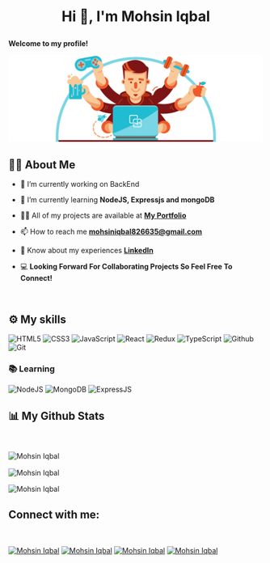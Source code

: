 # <p align="center">Hi 👋, I'm Mohsin Iqbal</p>

**Welcome to my profile!**

<img alt="image header" src="dev1.png"/> 

## 🙋‍♂️ About Me

- 🔭 I’m currently working on BackEnd

- 🌱 I’m currently learning **NodeJS, Expressjs and mongoDB**

- 👨‍💻 All of my projects are available at **[My Portfolio](https://mohsin-iqbal-portfolio.netlify.app/)**

- 📫 How to reach me **mohsiniqbal826635@gmail.com**

- 📄 Know about my experiences **[LinkedIn](https://www.linkedin.com/in/mohsin-iqbal-424336237/)**

- 💻 **Looking Forward For Collaborating Projects So Feel Free To Connect!**

<br/>

## ⚙️ My skills

![HTML5](https://img.shields.io/badge/html5%20-%23E34F26.svg?&style=for-the-badge&logo=html5&logoColor=white)
![CSS3](https://img.shields.io/badge/css3%20-%231572B6.svg?&style=for-the-badge&logo=css3&logoColor=white)
![JavaScript](https://img.shields.io/badge/JavaScript-F7DF1E?style=for-the-badge&logo=javascript&logoColor=black)
![React](https://img.shields.io/badge/React-20232A?style=for-the-badge&logo=react&logoColor=61DAFB)
![Redux](https://img.shields.io/badge/Redux-F24E1E?style=for-the-badge&logo=redux&logoColor=white)
![TypeScript](https://img.shields.io/badge/TypeScript-430098?style=for-the-badge&logo=typescript&logoColor=white)
![Github](https://img.shields.io/badge/github%20-%23121011.svg?&style=for-the-badge&logo=github&logoColor=white&color=283238)
![Git](https://img.shields.io/badge/git%20-%23F05033.svg?&style=for-the-badge&logo=git&logoColor=white&Color=c95410)

### 📚 Learning
![NodeJS](https://img.shields.io/badge/Node.js-339933?style=for-the-badge&logo=nodedotjs&logoColor=white)
![MongoDB](https://img.shields.io/badge/MongoDB-%234ea94b.svg?&style=for-the-badge&logo=mongodb&logoColor=white)
![ExpressJS](https://img.shields.io/badge/ExpressJS-20232A?style=for-the-badge&logo=express&logoColor=61DAFB)

## 📊 My Github Stats
<br/>
<p><img align="center" src="https://github-readme-streak-stats.herokuapp.com/?user=Mohsin013&theme=black-ice&hide_border=true&stroke=0000&background=060A0CD0" alt="Mohsin Iqbal" /></p>

<p><img align="center" src="https://github-readme-stats.vercel.app/api/top-langs?username=Mohsin013&show_icons=true&locale=en&layout=compact&theme=react&hide_border=true&bg_color=0D1117" alt="Mohsin Iqbal" /></p>

<p><img align="center" src="https://github-readme-stats.vercel.app/api?username=Mohsin013&show_icons=true&locale=en&theme=react&hide_border=true&bg_color=0D1117" alt="Mohsin Iqbal" /></p>

## Connect with me:
<br/>
<p align="left">
<a href="https://twitter.com/__M0hsin" target="blank"> <img align="center" src="https://raw.githubusercontent.com/rahuldkjain/github-profile-readme-generator/master/src/images/icons/Social/twitter.svg" alt="Mohsin Iqbal" height="30" width="40"  margin="30px 0"/></a>
<a href="https://www.linkedin.com/in/mohsin-iqbal-424336237/" target="blank"> <img align="center" src="https://raw.githubusercontent.com/rahuldkjain/github-profile-readme-generator/master/src/images/icons/Social/linked-in-alt.svg" alt="Mohsin Iqbal" height="30" width="40"  margin="30px 0"/></a>
<a href="https://www.facebook.com/mohsin.iqbal.735507" target="blank"><img align="center" src="https://raw.githubusercontent.com/rahuldkjain/github-profile-readme-generator/master/src/images/icons/Social/facebook.svg" alt="Mohsin Iqbal" height="30" width="40" margin="30px 0" /></a>
<a href="https://www.instagram.com/__m0hsin/?hl=en" target="blank"><img align="center" src="https://raw.githubusercontent.com/rahuldkjain/github-profile-readme-generator/master/src/images/icons/Social/instagram.svg" alt="Mohsin Iqbal" height="30" width="40" margin="30px 0"/></a>
</p>

<br/>
